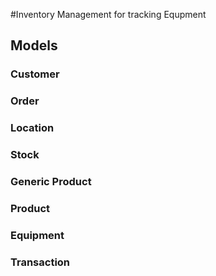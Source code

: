 #Inventory Management for tracking Equpment

## Models

### Customer
### Order
### Location
### Stock
### Generic Product
### Product
### Equipment
### Transaction